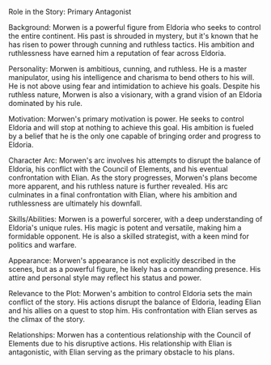 Role in the Story: Primary Antagonist

Background: Morwen is a powerful figure from Eldoria who seeks to control the entire continent. His past is shrouded in mystery, but it's known that he has risen to power through cunning and ruthless tactics. His ambition and ruthlessness have earned him a reputation of fear across Eldoria.

Personality: Morwen is ambitious, cunning, and ruthless. He is a master manipulator, using his intelligence and charisma to bend others to his will. He is not above using fear and intimidation to achieve his goals. Despite his ruthless nature, Morwen is also a visionary, with a grand vision of an Eldoria dominated by his rule.

Motivation: Morwen's primary motivation is power. He seeks to control Eldoria and will stop at nothing to achieve this goal. His ambition is fueled by a belief that he is the only one capable of bringing order and progress to Eldoria.

Character Arc: Morwen's arc involves his attempts to disrupt the balance of Eldoria, his conflict with the Council of Elements, and his eventual confrontation with Elian. As the story progresses, Morwen's plans become more apparent, and his ruthless nature is further revealed. His arc culminates in a final confrontation with Elian, where his ambition and ruthlessness are ultimately his downfall.

Skills/Abilities: Morwen is a powerful sorcerer, with a deep understanding of Eldoria's unique rules. His magic is potent and versatile, making him a formidable opponent. He is also a skilled strategist, with a keen mind for politics and warfare.

Appearance: Morwen's appearance is not explicitly described in the scenes, but as a powerful figure, he likely has a commanding presence. His attire and personal style may reflect his status and power.

Relevance to the Plot: Morwen's ambition to control Eldoria sets the main conflict of the story. His actions disrupt the balance of Eldoria, leading Elian and his allies on a quest to stop him. His confrontation with Elian serves as the climax of the story.

Relationships: Morwen has a contentious relationship with the Council of Elements due to his disruptive actions. His relationship with Elian is antagonistic, with Elian serving as the primary obstacle to his plans.
